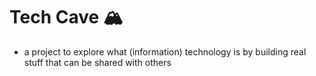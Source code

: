 # Tech Cave 🏔️

- a project to explore what (information) technology is by building real stuff that can be shared with others
